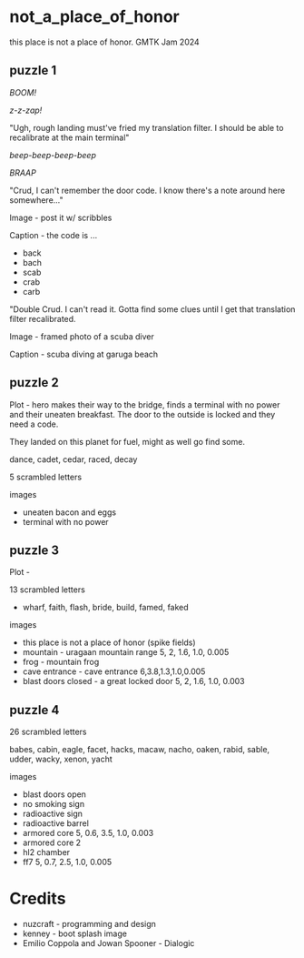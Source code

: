 # not_a_place_of_honor

this place is not a place of honor. GMTK Jam 2024

## puzzle 1

_BOOM!_

_z-z-zap!_

"Ugh, rough landing must've fried my translation filter.
I should be able to recalibrate at the main terminal"

_beep-beep-beep-beep_

_BRAAP_

"Crud, I can't remember the door code. I know there's a note around here somewhere..."

Image - post it w/ scribbles

Caption - the code is ...

- back
- bach
- scab
- crab
- carb

"Double Crud. I can't read it. Gotta find some clues until I get that translation filter recalibrated.

Image - framed photo of a scuba diver

Caption - scuba diving at garuga beach

## puzzle 2

Plot - hero makes their way to the bridge, finds a terminal with no power and their uneaten breakfast. The door to the outside is locked and they need a code.

They landed on this planet for fuel, might as well go find some.

dance, cadet, cedar, raced, decay

5 scrambled letters

images

- uneaten bacon and eggs
- terminal with no power

## puzzle 3

Plot -

13 scrambled letters

- wharf, faith, flash, bride, build, famed, faked

images

- this place is not a place of honor (spike fields)
- mountain - uragaan mountain range
  5, 2, 1.6, 1.0, 0.005
- frog - mountain frog
- cave entrance - cave entrance
  6,3.8,1.3,1.0,0.005
- blast doors closed - a great locked door
  5, 2, 1.6, 1.0, 0.003

## puzzle 4

26 scrambled letters

babes, cabin, eagle, facet, hacks, macaw, nacho, oaken, rabid, sable, udder, wacky, xenon, yacht

images

- blast doors open
- no smoking sign
- radioactive sign
- radioactive barrel
- armored core
  5, 0.6, 3.5, 1.0, 0.003
- armored core 2
- hl2 chamber
- ff7
  5, 0.7, 2.5, 1.0, 0.005

# Credits

- nuzcraft - programming and design
- kenney - boot splash image
- Emilio Coppola and Jowan Spooner - Dialogic
